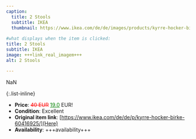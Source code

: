 ```yaml
---
caption:
  title: 2 Stools
  subtitle: IKEA
  thumbnail: https://www.ikea.com/de/de/images/products/kyrre-hocker-birke__0714153_pe729952_s5.jpg
  
#what displays when the item is clicked:
title: 2 Stools
subtitle: IKEA
image: +++link_real_imagem+++
alt: 2 Stools

---
```

NaN

{:.list-inline} 
- **Price**: <span style="color:red"><del>40 EUR</del></span> <span style="color:green"><ins>19.0</ins></span> EUR!
- **Condition**: Excellent
- **Original item link**: [https://www.ikea.com/de/de/p/kyrre-hocker-birke-60416925/](Here)
- **Availability**: +++availability+++
